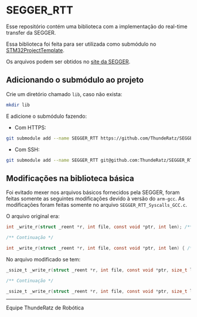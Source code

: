 # SEGGER_RTT

Esse repositório contém uma biblioteca com a implementação do real-time transfer da SEGGER.

Essa biblioteca foi feita para ser utilizada como submódulo no [STM32ProjectTemplate](https://github.com/ThundeRatz/STM32ProjectTemplate).

Os arquivos podem ser obtidos no [site da SEGGER](https://www.segger.com/products/debug-probes/j-link/technology/about-real-time-transfer/).


 ## Adicionando o submódulo ao projeto

Crie um diretório chamado `lib`, caso não exista:

```bash
mkdir lib
```
E adicione o submódulo fazendo:

* Com HTTPS:
```bash
git submodule add --name SEGGER_RTT https://github.com/ThundeRatz/SEGGER_RTT.git lib/SEGGER_RTT
```

* Com SSH:
```bash
git submodule add --name SEGGER_RTT git@github.com:ThundeRatz/SEGGER_RTT.git lib/SEGGER_RTT
```


## Modificações na biblioteca básica

Foi evitado mexer nos arquivos básicos fornecidos pela SEGGER, foram feitas somente as seguintes modificações devido à versão do `arm-gcc`. As modificações foram feitas somente no arquivo `SEGGER_RTT_Syscalls_GCC.c`.

O arquivo original era:

```C
int _write_r(struct _reent *r, int file, const void *ptr, int len); /** Na linha 87 */

/** Continuação */

int _write_r(struct _reent *r, int file, const void *ptr, int len) { /** Na linha 122 */
```

No arquivo modificado se tem:

```C
_ssize_t _write_r(struct _reent *r, int file, const void *ptr, size_t len); /** Na linha 87 */

/** Continuação */

_ssize_t _write_r(struct _reent *r, int file, const void *ptr, size_t len) { /** Na linha 122 */
```

---------------------

Equipe ThundeRatz de Robótica

